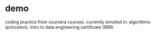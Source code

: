 # demo

coding practice from coursera courses.
currently enrolled in: algorithms (princeton), intro to data engineering certificate (IBM).

